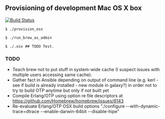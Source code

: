 ## Provisioning of development Mac OS X box
[![Build Status](https://travis-ci.org/lucafavatella/provisioning-osx.svg?branch=master)](https://travis-ci.org/lucafavatella/provisioning-osx)

```
$ ./provision_osx
```

```
$ ./run_brew_as_admin
```

```
$ ./.osx ## TODO Test.
```

### TODO

* Teach brew not to put stuff in system-wide cache (I suspect issues with multiple users accessing same cache).
* Gather fact in Ansible depending on output of command line (e.g. kerl - see if build is already installed - new module in galaxy?) in order not to try to build OTP anytime but only if not built yet
* Compile Erlang/OTP using option re file descriptors at https://github.com/Homebrew/homebrew/issues/6143
* Re-evaluate Erlang/OTP OSX build options "./configure --with-dynamic-trace=dtrace --enable-darwin-64bit --disable-hipe"
